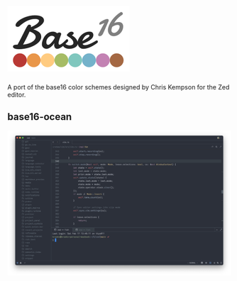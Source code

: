 # ![Base16](screenshots/logo.png)

A port of the base16 color schemes designed by Chris Kempson for the Zed editor.

## base16-ocean

![base16-ocean](screenshots/base16-ocean.png)
